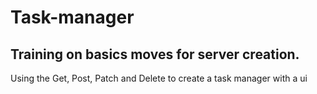 # Task-manager

## Training on basics moves for server creation.


Using the Get, Post, Patch and Delete to create a task manager with a ui
